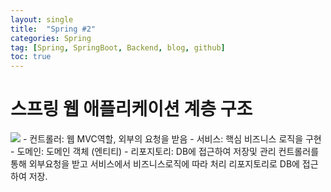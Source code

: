 ```yaml
---
layout: single
title:  "Spring #2"
categories: Spring
tag: [Spring, SpringBoot, Backend, blog, github]
toc: true
---
```


# 스프링 웹 애플리케이션 계층 구조
<img src="../assets/images/spring_web">
- 컨트롤러: 웹 MVC역할, 외부의 요청을 받음
- 서비스: 핵심 비즈니스 로직을 구현
- 도메인: 도메인 객체 (엔티티)
- 리포지토리: DB에 접근하여 저장및 관리
컨트롤러를 통해 외부요청을 받고 서비스에서 비즈니스로직에 따라 처리 리포지토리로 DB에 접근하여 저장.

